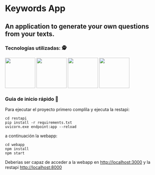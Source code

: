 # Keywords App 
## An application to generate your own questions from your texts.

### Tecnologías utilizadas: 🕵️
<p float="left">
<img src="https://blog.wildix.com/wp-content/uploads/2020/06/react-logo.jpg" height="100">
<img src="https://encrypted-tbn0.gstatic.com/images?q=tbn:ANd9GcTab05l3ndGtZqyqxgTeOkmB7g2eDGyYrQp60gRu108tIEXOLQTl8tf9Jpx90UiNJEIv1Q&usqp=CAU" height="100">
<img src="https://upload.wikimedia.org/wikipedia/commons/thumb/0/0a/Python.svg/1200px-Python.svg.png" height="100">
<img src="https://fastapi.tiangolo.com/img/logo-margin/logo-teal.png" height="100">
</p>

### Guia de inicio rápido 🤔
 
Para ejecutar el proyecto primero complila y ejecuta la restapi:

```shell
cd restapi
pip install -r requirements.txt
uvicorn.exe endpoint:app --reload
```
a continuación la webapp:
```shell
cd webapp
npm install
npm start
```

Deberias ser capaz de acceder a la webapp en [http://localhost:3000](http://localhost:3000) y la restapi [http://localhost:8000](http://localhost:8000)